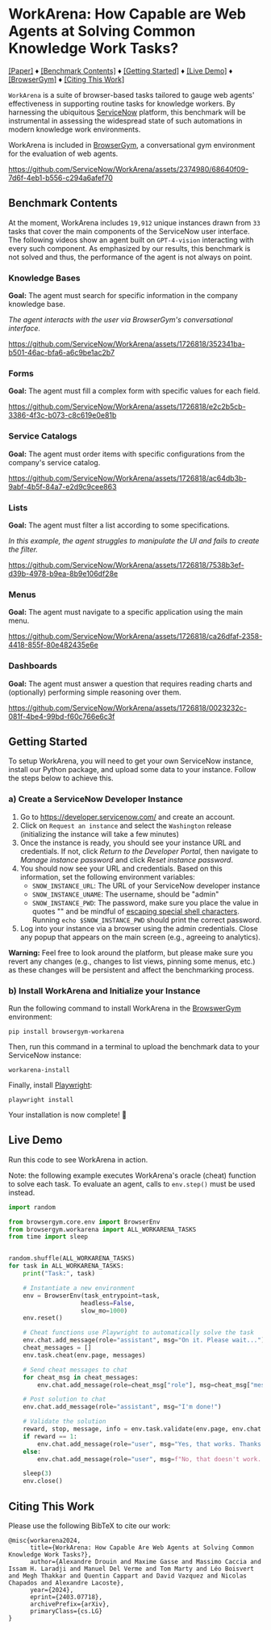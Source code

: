 # WorkArena: How Capable are Web Agents at Solving Common Knowledge Work Tasks?

[[Paper]](https://arxiv.org/abs/2403.07718) ♦ [[Benchmark Contents]](#benchmark-contents) ♦ [[Getting Started]](#getting-started) ♦ [[Live Demo]](#live-demo) ♦ [[BrowserGym]](https://github.com/ServiceNow/BrowserGym) ♦ [[Citing This Work]](#citing-this-work)

`WorkArena` is a suite of browser-based tasks tailored to gauge web agents' effectiveness in supporting routine tasks for knowledge workers. 
By harnessing the ubiquitous [ServiceNow](https://www.servicenow.com/what-is-servicenow.html) platform, this benchmark will be instrumental in assessing the widespread state of such automations in modern knowledge work environments.

WorkArena is included in [BrowserGym](https://github.com/ServiceNow/BrowserGym), a conversational gym environment for the evaluation of web agents.


https://github.com/ServiceNow/WorkArena/assets/2374980/68640f09-7d6f-4eb1-b556-c294a6afef70

## Benchmark Contents

At the moment, WorkArena includes `19,912` unique instances drawn from `33` tasks that cover the main components of the ServiceNow user interface. The following videos show an agent built on `GPT-4-vision` interacting with every such component. As emphasized by our results, this benchmark is not solved and thus, the performance of the agent is not always on point.

### Knowledge Bases

**Goal:** The agent must search for specific information in the company knowledge base.

_The agent interacts with the user via BrowserGym's conversational interface._

https://github.com/ServiceNow/WorkArena/assets/1726818/352341ba-b501-46ac-bfa6-a6c9be1ac2b7

### Forms

**Goal:** The agent must fill a complex form with specific values for each field.

https://github.com/ServiceNow/WorkArena/assets/1726818/e2c2b5cb-3386-4f3c-b073-c8c619e0e81b

### Service Catalogs

**Goal:** The agent must order items with specific configurations from the company's service catalog.

https://github.com/ServiceNow/WorkArena/assets/1726818/ac64db3b-9abf-4b5f-84a7-e2d9c9cee863

### Lists

**Goal:** The agent must filter a list according to some specifications.

_In this example, the agent struggles to manipulate the UI and fails to create the filter._

https://github.com/ServiceNow/WorkArena/assets/1726818/7538b3ef-d39b-4978-b9ea-8b9e106df28e

### Menus

**Goal:** The agent must navigate to a specific application using the main menu.

https://github.com/ServiceNow/WorkArena/assets/1726818/ca26dfaf-2358-4418-855f-80e482435e6e

### Dashboards

**Goal:** The agent must answer a question that requires reading charts and (optionally) performing simple reasoning over them.

https://github.com/ServiceNow/WorkArena/assets/1726818/0023232c-081f-4be4-99bd-f60c766e6c3f


## Getting Started

To setup WorkArena, you will need to get your own ServiceNow instance, install our Python package, and upload some data to your instance. Follow the steps below to achieve this.

### a) Create a ServiceNow Developer Instance

1. Go to https://developer.servicenow.com/ and create an account.
2. Click on `Request an instance` and select the `Washington` release (initializing the instance will take a few minutes)
3. Once the instance is ready, you should see your instance URL and credentials. If not, click _Return to the Developer Portal_, then navigate to _Manage instance password_ and click _Reset instance password_.
4. You should now see your URL and credentials. Based on this information, set the following environment variables:
    * `SNOW_INSTANCE_URL`: The URL of your ServiceNow developer instance
    * `SNOW_INSTANCE_UNAME`: The username, should be "admin"
    * `SNOW_INSTANCE_PWD`: The password, make sure you place the value in quotes "" and be mindful of [escaping special shell characters](https://onlinelinuxtools.com/escape-shell-characters). Running `echo $SNOW_INSTANCE_PWD` should print the correct password.
6. Log into your instance via a browser using the admin credentials. Close any popup that appears on the main screen (e.g., agreeing to analytics).

**Warning:** Feel free to look around the platform, but please make sure you revert any changes (e.g., changes to list views, pinning some menus, etc.) as these changes will be persistent and affect the benchmarking process.

### b) Install WorkArena and Initialize your Instance

Run the following command to install WorkArena in the [BrowswerGym](https://github.com/servicenow/browsergym) environment:
```
pip install browsergym-workarena
```

Then, run this command in a terminal to upload the benchmark data to your ServiceNow instance:
```
workarena-install
```

Finally, install [Playwright](https://github.com/microsoft/playwright):
```
playwright install
```

Your installation is now complete! 🎉


## Live Demo

Run this code to see WorkArena in action.

Note: the following example executes WorkArena's oracle (cheat) function to solve each task. To evaluate an agent, calls to `env.step()` must be used instead.

```python
import random

from browsergym.core.env import BrowserEnv
from browsergym.workarena import ALL_WORKARENA_TASKS
from time import sleep


random.shuffle(ALL_WORKARENA_TASKS)
for task in ALL_WORKARENA_TASKS:
    print("Task:", task)

    # Instantiate a new environment
    env = BrowserEnv(task_entrypoint=task,
                    headless=False, 
                    slow_mo=1000)
    env.reset()

    # Cheat functions use Playwright to automatically solve the task
    env.chat.add_message(role="assistant", msg="On it. Please wait...")
    cheat_messages = []
    env.task.cheat(env.page, messages)

    # Send cheat messages to chat
    for cheat_msg in cheat_messages:
        env.chat.add_message(role=cheat_msg["role"], msg=cheat_msg["message"])

    # Post solution to chat
    env.chat.add_message(role="assistant", msg="I'm done!")

    # Validate the solution
    reward, stop, message, info = env.task.validate(env.page, env.chat.messages)
    if reward == 1:
        env.chat.add_message(role="user", msg="Yes, that works. Thanks!")
    else:
        env.chat.add_message(role="user", msg=f"No, that doesn't work. {info.get('message', '')}")

    sleep(3)
    env.close()
```


## Citing This Work

Please use the following BibTeX to cite our work:
```
@misc{workarena2024,
      title={WorkArena: How Capable Are Web Agents at Solving Common Knowledge Work Tasks?}, 
      author={Alexandre Drouin and Maxime Gasse and Massimo Caccia and Issam H. Laradji and Manuel Del Verme and Tom Marty and Léo Boisvert and Megh Thakkar and Quentin Cappart and David Vazquez and Nicolas Chapados and Alexandre Lacoste},
      year={2024},
      eprint={2403.07718},
      archivePrefix={arXiv},
      primaryClass={cs.LG}
}
```
